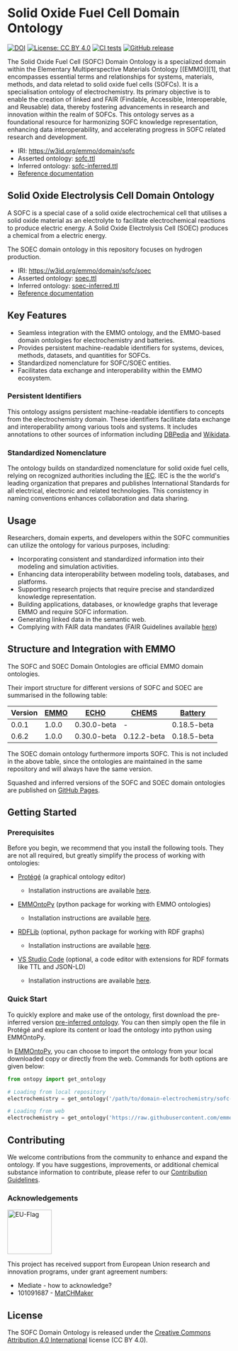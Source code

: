 <!-- markdownlint-disable MD033 -->

# Solid Oxide Fuel Cell Domain Ontology
[![DOI](https://zenodo.org/badge/570454941.svg)](https://zenodo.org/badge/latestdoi/570454941)
[![License: CC BY 4.0](https://img.shields.io/badge/License-CC%20BY%204.0-lightgrey.svg)](https://creativecommons.org/licenses/by/4.0/)
[![CI tests](https://github.com/emmo-repo/domain-sofc/actions/workflows/ci_tests.yml/badge.svg)](https://github.com/emmo-repo/domain-sofc/actions/workflows/ci_tests.yml)
[![GitHub release](https://img.shields.io/github/v/release/emmo-repo/domain-sofc)](https://emmo-repo.github.io/)

The Solid Oxide Fuel Cell (SOFC) Domain Ontology is a specialized domain within the Elementary Multiperspective Materials Ontology [(EMMO)][1], that encompasses essential terms and relationships for systems, materials, methods, and data reletad to solid oxide fuel cells (SOFCs). It is a specialisation ontology of electrochemistry. Its primary objective is to enable the creation of linked and FAIR (Findable, Accessible, Interoperable, and Reusable) data, thereby fostering advancements in research and innovation within the realm of SOFCs. This ontology serves as a foundational resource for harmonizing SOFC knowledge representation, enhancing data interoperability, and accelerating progress in SOFC related research and development.

* IRI: https://w3id.org/emmo/domain/sofc
* Asserted ontology: [sofc.ttl](https://emmo-repo.github.io/domain-sofc/sofc.ttl)
* Inferred ontology: [sofc-inferred.ttl](https://emmo-repo.github.io/domain-sofc/sofc-inferred.ttl)
* [Reference documentation](https://emmo-repo.github.io/domain-sofc/sofc.html)


## Solid Oxide Electrolysis Cell Domain Ontology

A SOFC is a special case of a solid oxide electrochemical cell that utilises a solid oxide material as an electrolyte to facilitate electrochemical reactions to produce electric energy. A Solid Oxide Electrolysis Cell (SOEC) produces a chemical from a electric energy.

The SOEC domain ontology in this repository focuses on hydrogen production.

* IRI: https://w3id.org/emmo/domain/sofc/soec
* Asserted ontology: [soec.ttl](https://emmo-repo.github.io/domain-sofc/soec.ttl)
* Inferred ontology: [soec-inferred.ttl](https://emmo-repo.github.io/domain-sofc/soec-inferred.ttl)
* [Reference documentation](https://emmo-repo.github.io/domain-sofc/soec.html)


## Key Features

- Seamless integration with the EMMO ontology, and the EMMO-based domain ontologies for electrochemistry and batteries.
- Provides persistent machine-readable identifiers for systems, devices, methods, datasets, and quantities for SOFCs.
- Standardized nomenclature for SOFC/SOEC entities.
- Facilitates data exchange and interoperability within the EMMO ecosystem.


### Persistent Identifiers

This ontology assigns persistent machine-readable identifiers to concepts from the electrochemistry domain. These identifiers facilitate data exchange and interoperability among various tools and systems. It includes annotations to other sources of information including [DBPedia](https://www.dbpedia.org/) and [Wikidata](https://www.wikidata.org/).

### Standardized Nomenclature

The ontology builds on standardized nomenclature for solid oxide fuel cells, relying on recognized authorities including the [IEC](https://www.electropedia.org/). IEC is the the world's leading organization that prepares and publishes International Standards for all electrical, electronic and related technologies. This consistency in naming conventions enhances collaboration and data sharing.


## Usage

Researchers, domain experts, and developers within the SOFC communities can utilize the ontology for various purposes, including:

- Incorporating consistent and standardized information into their modeling and simulation activities.
- Enhancing data interoperability between modeling tools, databases, and platforms.
- Supporting research projects that require precise and standardized knowledge representation.
- Building applications, databases, or knowledge graphs that leverage EMMO and require SOFC information.
- Generating linked data in the semantic web.
- Complying with FAIR data mandates (FAIR Guidelines available [here](FAIR.md))


## Structure and Integration with EMMO

The SOFC and SOEC Domain Ontologies are official EMMO domain ontologies.

Their import structure for different versions of SOFC and SOEC are summarised in the following table:

| Version | [EMMO] | [ECHO]      | [CHEMS]     | [Battery]   |
|---------|--------|-------------|-------------|-------------|
| 0.0.1   | 1.0.0  | 0.30.0-beta | -           | 0.18.5-beta |
| 0.6.2   | 1.0.0  | 0.30.0-beta | 0.12.2-beta | 0.18.5-beta |

The SOEC domain ontology furthermore imports SOFC. This is not included in the above table, since the ontologies are maintained in the same repository and will always have the same version.

Squashed and inferred versions of the SOFC and SOEC domain ontologies are published on [GitHub Pages](https://emmo-repo.github.io/domain-sofc).


## Getting Started

### Prerequisites

Before you begin, we recommend that you install the following tools. They are not all required, but greatly simplify the process of working with ontologies:

- [Protégé](https://protege.stanford.edu/) (a graphical ontology editor)
  - Installation instructions are available [here](https://protege.stanford.edu/software.php#desktop-protege).

- [EMMOntoPy](https://github.com/emmo-repo/EMMOntoPy) (python package for working with EMMO ontologies)
  - Installation instructions are available [here](https://github.com/emmo-repo/EMMOntoPy#installation).

- [RDFLib](https://rdflib.readthedocs.io/en/stable/) (optional, python package for working with RDF graphs)
  - Installation instructions are available [here](https://rdflib.readthedocs.io/en/stable/gettingstarted.html).

- [VS Studio Code](https://code.visualstudio.com/) (optional, a code editor with extensions for RDF formats like TTL and JSON-LD)
  - Installation instructions are available [here](https://code.visualstudio.com/download).

### Quick Start

To quickly explore and make use of the ontology, first download the pre-inferred version [pre-inferred ontology](inferred_version/sofc-inferred.ttl). You can then simply open the file in Protégé and explore its content or load the ontology into python using EMMOntoPy.

In [EMMOntoPy](https://github.com/emmo-repo/EMMOntoPy), you can choose to import the ontology from your local downloaded copy or directly from the web. Commands for both options are given below:

```python
from ontopy import get_ontology

# Loading from local repository
electrochemistry = get_ontology('/path/to/domain-electrochemistry/sofc-inferred.ttl').load()

# Loading from web
electrochemistry = get_ontology('https://raw.githubusercontent.com/emmo-repo/domain-sofc/master/inferred_version/sofc-inferred.ttl').load()
```

## Contributing

We welcome contributions from the community to enhance and expand the ontology. If you have suggestions, improvements, or additional chemical substance information to contribute, please refer to our [Contribution Guidelines](CONTRIBUTING.md).

### Acknowledgements

<img src="docs/assets/images/flag_of_europe.png" alt="EU-Flag" width="100">

This project has received support from European Union research and innovation programs, under grant agreement numbers:

* Mediate - how to acknowledge?
* 101091687 - [MatCHMaker](http://www.he-matchmaker.eu/)


## License

The SOFC Domain Ontology is released under the [Creative Commons Attribution 4.0 International](https://creativecommons.org/licenses/by/4.0/legalcode) license (CC BY 4.0).



[EMMO]: https://github.com/emmo-repo/EMMO
[ECHO]: https://github.com/emmo-repo/domain-electrochemistry
[CHEMS]: https://github.com/emmo-repo/domain-chemical-substance
[Battery]: https://github.com/emmo-repo/domain-battery
[CHAMEO]: https://github.com/emmo-repo/domain-characterisation-methodology

